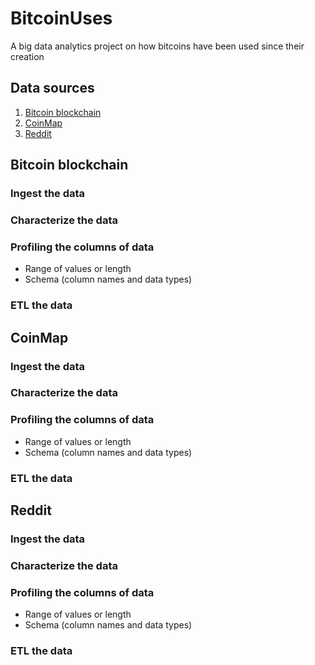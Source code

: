 # BitcoinUses
A big data analytics project on how bitcoins have been used since their creation

## Data sources
1. [Bitcoin blockchain](https://blockchain.info/)
2. [CoinMap](https://coinmap.org/welcome/)
3. [Reddit](https://www.reddit.com/dev/api/)

## Bitcoin blockchain

### Ingest the data

### Characterize the data

### Profiling the columns of data
- Range of values or length
- Schema (column names and data types)

### ETL the data


## CoinMap

### Ingest the data

### Characterize the data

### Profiling the columns of data
- Range of values or length
- Schema (column names and data types)

### ETL the data


## Reddit

### Ingest the data

### Characterize the data

### Profiling the columns of data
- Range of values or length
- Schema (column names and data types)

### ETL the data

